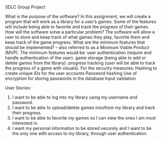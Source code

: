 SDLC Group Project

What is the purpose of the software? 
In this assignment, we will create a program that will work as a library for a user’s games. Some of the features will include being able to favorite and track the progress of their games.
How will the software solve a particular problem?
The software will allow a user to store and keep track of what games they play, favorite them and keep track of the game progress.
What are the minimum features that should be implemented? – also referred to as a Minimum Viable Product (MVP).
The minimum features would be:
 user authentication (require and handle authentication of the user). 
 game storage (being able to add or delete games from the library).
 progress tracking (user will be able to track the progress of a game with visuals).
For the security measures:
Hashing to create unique IDs for the user accounts
Password hashing
Use of encryption for storing passwords in the database
Input validation



 
User Stories:
1.  I want to be able to log into my library using my username and password.
2.  I want to be able to upload/delete games into/from my library and track their progress.
3.  I want to be able to favorite my games so I can view the ones I am most interested in.
4.  I want my personal information to be stored securely and I want to be the only one with access to my library, through user authentication.
